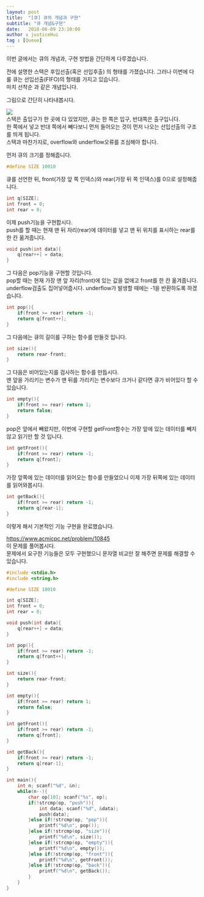```yaml
---
layout: post
title:  "[큐] 큐의 개념과 구현"
subtitle: "큐 개념&구현"
date:   2018-06-09 23:10:00
author : justiceHui
tag : [Queue]
---
```

이번 글에서는 큐의 개념과, 구현 방법을 간단하게 다루겠습니다.

전에 설명한 스택은 후입선출(혹은 선입후출) 의 형태를 가졌습니다. 그러나 이번에 다룰 큐는 선입선출(FIFO)의 형태를 가지고 있습니다.<br>
마치 선착순 과 같은 개념입니다.

그림으로 간단히 나타내봅시다.

<img src = "https://i.imgur.com/vYR2HC2.png"><br>
스택은 출입구가 한 곳에 다 있었지만, 큐는 한 쪽은 입구, 반대쪽은 출구입니다.<br>
한 쪽에서 넣고 반대 쪽에서 빼다보니 먼저 들어오는 것이 먼저 나오는 선입선출의 구조를 띄게 됩니다.<br>
스택과 마찬가지로, overflow와 underflow오류를 조심해야 합니다.

먼저 큐의 크기를 정해줍니다.
```cpp
#define SIZE 10010
```

큐를 선언한 뒤, front(가장 앞 쪽 인덱스)와 rear(가장 뒤 쪽 인덱스)를 0으로 설정해줍니다.
```cpp
int q[SIZE];
int front = 0;
int rear = 0;
```

이제 push기능을 구현합시다.<br>
push를 할 때는 현재 맨 뒤 자리(rear)에 데이터를 넣고 맨 뒤 위치를 표시하는 rear를 한 칸 옮겨줍니다.
```cpp
void push(int data){
    q[rear++] = data;
}
```

그 다음은 pop기능을 구현할 것입니다.<br>
pop할 때는 현재 가장 맨 앞 자리(front)에 있는 값을 없애고 front를 한 칸 옮겨줍니다.<br>
underflow검출도 집어넣어줍시다. underflow가 발생할 때에는 -1을 반환하도록 하겠습니다.
```cpp
int pop(){
    if(front >= rear) return -1;
    return q[front++];
}
```

그 다음에는 큐의 길이를 구하는 함수를 만들것 입니다.
```cpp
int size(){
    return rear-front;
}
```

그 다음은 비어있는지를 검사하는 함수를 만듭시다.<br>
맨 앞을 가리키는 변수가 맨 뒤를 가리키는 변수보다 크거나 같다면 큐가 비어있다 할 수 있습니다.
```cpp
int empty(){
    if(front >= rear) return 1;
    return false;
}
```

pop은 앞에서 빼왔지만, 이번에 구현할 getFront함수는 가장 앞에 있는 데이터를 빼지 않고 읽기만 할 것 입니다.
```cpp
int getFront(){
    if(front >= rear) return -1;
    return q[front];
}
```

가장 앞쪽에 있는 데이터를 읽어오는 함수를 만들었으니 이제 가장 뒤쪽에 있는 데이터를 읽어와봅시다.
```cpp
int getBack(){
    if(front >= rear) return -1;
    return q[rear-1];
}
```
이렇게 해서 기본적인 기능 구현을 완료했습니다.

https://www.acmicpc.net/problem/10845<br>
이 문제를 풀어봅시다.<br>
문제에서 요구한 기능들은 모두 구현했으니 문자열 비교만 잘 해주면 문제를 해결할 수 있습니다.
```cpp
#include <stdio.h>
#include <string.h>

#define SIZE 10010

int q[SIZE];
int front = 0;
int rear = 0;

void push(int data){
    q[rear++] = data;
}

int pop(){
    if(front >= rear) return -1;
    return q[front++];
}

int size(){
    return rear-front;
}

int empty(){
    if(front >= rear) return 1;
    return false;
}

int getFront(){
    if(front >= rear) return -1;
    return q[front];
}

int getBack(){
    if(front >= rear) return -1;
    return q[rear-1];
}

int main(){
    int n; scanf("%d", &n);
    while(n--){
        char op[10]; scanf("%s", op);
        if(!strcmp(op, "push")){
            int data; scanf("%d", &data);
            push(data);
        }else if(!strcmp(op, "pop")){
            printf("%d\n", pop());
        }else if(!strcmp(op, "size")){
            printf("%d\n", size());
        }else if(!strcmp(op, "empty")){
            printf("%d\n", empty());
        }else if(!strcmp(op, "front")){
            printf("%d\n", getFront());
        }else if(!strcmp(op, "back")){
            printf("%d\n", getBack());
        }
    }
}
```
